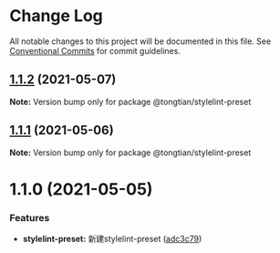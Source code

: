 # Change Log

All notable changes to this project will be documented in this file.
See [Conventional Commits](https://conventionalcommits.org) for commit guidelines.

## [1.1.2](https://github.com/noshower/frontend-presets/compare/@tongtian/stylelint-preset@1.1.1...@tongtian/stylelint-preset@1.1.2) (2021-05-07)

**Note:** Version bump only for package @tongtian/stylelint-preset





## [1.1.1](https://github.com/noshower/frontend-presets/compare/@tongtian/stylelint-preset@1.1.0...@tongtian/stylelint-preset@1.1.1) (2021-05-06)

**Note:** Version bump only for package @tongtian/stylelint-preset





# 1.1.0 (2021-05-05)


### Features

* **stylelint-preset:** 新建stylelint-preset ([adc3c79](https://github.com/noshower/frontend-presets/commit/adc3c791dfd8a4ffca108cf1a6f2793a85293192))
